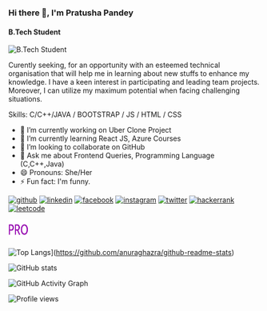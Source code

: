 ### Hi there 👋, I'm Pratusha Pandey
#### B.Tech Student
![B.Tech Student](https://pbs.twimg.com/profile_images/1555781818959286273/SOVwqMHm_400x400.jpg)

Curently seeking, for an opportunity with an esteemed technical organisation that will help me in learning about new stuffs to enhance my knowledge. I have a keen interest in participating and leading team projects. Moreover, I can utilize my maximum potential when facing challenging situations.

Skills: C/C++/JAVA / BOOTSTRAP / JS / HTML / CSS

- 🔭 I’m currently working on Uber Clone Project 
- 🌱 I’m currently learning React JS, Azure Courses 
- 👯 I’m looking to collaborate on GitHub 
- 💬 Ask me about Frontend Queries, Programming Language (C,C++,Java) 
- 😄 Pronouns: She/Her 
- ⚡ Fun fact: I'm funny. 


[<img src='https://cdn.jsdelivr.net/npm/simple-icons@3.0.1/icons/github.svg' alt='github' height='40'>](https://github.com/pratushapandey)  [<img src='https://cdn.jsdelivr.net/npm/simple-icons@3.0.1/icons/linkedin.svg' alt='linkedin' height='40'>](https://www.linkedin.com/public-profile/settings?lipi=urn%3Ali%3Apage%3Ad_flagship3_profile_self_edit_contact-info%3B1Kx4D4cWROGODj1bpUuV%2FQ%3D%3D)  [<img src='https://cdn.jsdelivr.net/npm/simple-icons@3.0.1/icons/facebook.svg' alt='facebook' height='40'>](https://www.facebook.com/pratusha.pandey.77)  [<img src='https://cdn.jsdelivr.net/npm/simple-icons@3.0.1/icons/instagram.svg' alt='instagram' height='40'>](https://www.instagram.com/_pratusha_pandey/)  [<img src='https://cdn.jsdelivr.net/npm/simple-icons@3.0.1/icons/twitter.svg' alt='twitter' height='40'>](https://mobile.twitter.com/pandey_pratusha)  [<img src='https://cdn.jsdelivr.net/npm/simple-icons@3.0.1/icons/hackerrank.svg' alt='hackerrank' height='40'>](https://www.hackerrank.com/pratusha11om)  [<img src='https://cdn.jsdelivr.net/npm/simple-icons@3.0.1/icons/leetcode.svg' alt='leetcode' height='40'>](https://leetcode.com/pratushapandey/)  

<a href='https://github.com/pricing'><img src='https://raw.githubusercontent.com/acervenky/animated-github-badges/master/assets/pro.gif' width='40' height='40'></a> 

![Top Langs](https://github-readme-stats.vercel.app/api/top-langs/?username=https://github.com/pratushapandey)](https://github.com/anuraghazra/github-readme-stats)

![GitHub stats](https://github-readme-stats.vercel.app/api?username=https://github.com/pratushapandey&show_icons=true)  

![GitHub Activity Graph](https://activity-graph.herokuapp.com/graph?username=https://github.com/pratushapandey)  

![Profile views](https://gpvc.arturio.dev/https://github.com/pratushapandey)  
